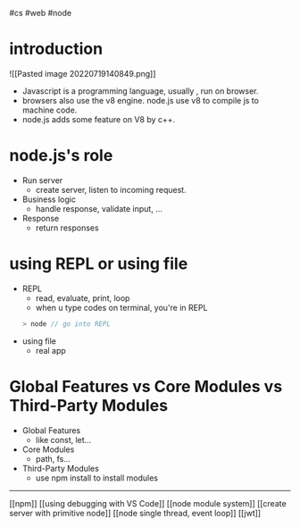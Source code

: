 #cs #web  #node 

# introduction
![[Pasted image 20220719140849.png]]
- Javascript is a programming language, usually , run on browser.
- browsers also use the v8 engine. node.js use v8 to compile js to machine code.
- node.js adds some feature on V8 by c++.

# node.js's role
- Run server
	- create server, listen to incoming request.
- Business logic
	- handle response, validate input, ...
- Response
	- return responses

# using REPL or using file
- REPL
	- read, evaluate, print, loop
	- when u type codes on terminal, you're in REPL
	```js
	> node // go into REPL
	```
- using file
	- real app

# Global Features vs Core Modules vs Third-Party Modules
-   Global Features
    -   like const, let…
-   Core Modules
    -   path, fs…
-   Third-Party Modules
    -   use npm install to install modules
---

[[npm]]
[[using debugging with VS Code]]
[[node module system]]
[[create server with primitive node]]
[[node single thread, event loop]]
[[jwt]]